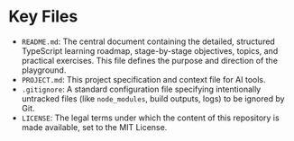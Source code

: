 # Key Files

- `README.md`: The central document containing the detailed, structured TypeScript learning roadmap, stage-by-stage objectives, topics, and practical exercises. This file defines the purpose and direction of the playground.
- `PROJECT.md`: This project specification and context file for AI tools.
- `.gitignore`: A standard configuration file specifying intentionally untracked files (like `node_modules`, build outputs, logs) to be ignored by Git.
- `LICENSE`: The legal terms under which the content of this repository is made available, set to the MIT License.
